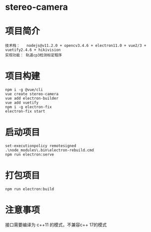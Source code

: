 # stereo-camera

# 项目简介
    技术栈：   nodejs@v11.2.0 + opencv3.4.6 + electron11.0 + vue2/3 + vuetify2.4.6 + hikivision 
    实现功能： 轨道cp3检测标定程序

# 项目构建
```
npm i -g @vue/cli
vue create stereo-camera
vue add electron-builder
vue add vuetify
npm i -g electron-fix
electron-fix start
```

# 启动项目

```
set-executionpolicy remotesigned
.\node_modules\.bin\electron-rebuild.cmd
npm run electron:serve
```

# 打包项目

```
npm run electron:build
```

# 注意事项
接口需要编译为 c++11 的模式，不兼容c++ 17的模式